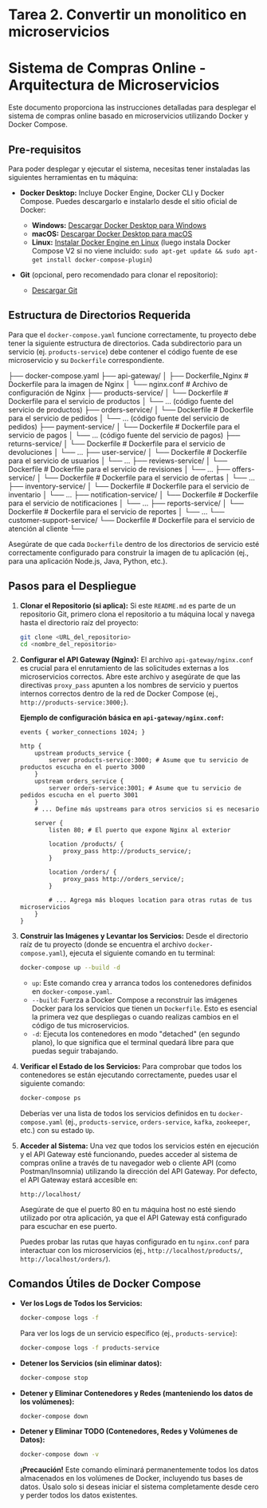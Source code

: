 # Tarea 2. Convertir un monolitico en microservicios

# Sistema de Compras Online - Arquitectura de Microservicios

Este documento proporciona las instrucciones detalladas para desplegar el sistema de compras online basado en microservicios utilizando Docker y Docker Compose.

## Pre-requisitos

Para poder desplegar y ejecutar el sistema, necesitas tener instaladas las siguientes herramientas en tu máquina:

* **Docker Desktop:** Incluye Docker Engine, Docker CLI y Docker Compose. Puedes descargarlo e instalarlo desde el sitio oficial de Docker:
    * **Windows:** [Descargar Docker Desktop para Windows](https://docs.docker.com/desktop/install/windows-install/)
    * **macOS:** [Descargar Docker Desktop para macOS](https://docs.docker.com/desktop/install/mac-install/)
    * **Linux:** [Instalar Docker Engine en Linux](https://docs.docker.com/engine/install/) (luego instala Docker Compose V2 si no viene incluido: `sudo apt-get update && sudo apt-get install docker-compose-plugin`)

* **Git** (opcional, pero recomendado para clonar el repositorio):
    * [Descargar Git](https://git-scm.com/downloads)

## Estructura de Directorios Requerida

Para que el `docker-compose.yaml` funcione correctamente, tu proyecto debe tener la siguiente estructura de directorios. Cada subdirectorio para un servicio (ej. `products-service`) debe contener el código fuente de ese microservicio y su `Dockerfile` correspondiente.

├── docker-compose.yaml
├── api-gateway/
│   ├── Dockerfile_Nginx    # Dockerfile para la imagen de Nginx
│   └── nginx.conf          # Archivo de configuración de Nginx
├── products-service/
│   └── Dockerfile          # Dockerfile para el servicio de productos
│   └── ... (código fuente del servicio de productos)
├── orders-service/
│   └── Dockerfile          # Dockerfile para el servicio de pedidos
│   └── ... (código fuente del servicio de pedidos)
├── payment-service/
│   └── Dockerfile          # Dockerfile para el servicio de pagos
│   └── ... (código fuente del servicio de pagos)
├── returns-service/
│   └── Dockerfile          # Dockerfile para el servicio de devoluciones
│   └── ...
├── user-service/
│   └── Dockerfile          # Dockerfile para el servicio de usuarios
│   └── ...
├── reviews-service/
│   └── Dockerfile          # Dockerfile para el servicio de revisiones
│   └── ...
├── offers-service/
│   └── Dockerfile          # Dockerfile para el servicio de ofertas
│   └── ...
├── inventory-service/
│   └── Dockerfile          # Dockerfile para el servicio de inventario
│   └── ...
├── notification-service/
│   └── Dockerfile          # Dockerfile para el servicio de notificaciones
│   └── ...
├── reports-service/
│   └── Dockerfile          # Dockerfile para el servicio de reportes
│   └── ...
└── customer-support-service/
└── Dockerfile          # Dockerfile para el servicio de atención al cliente
└──

Asegúrate de que cada `Dockerfile` dentro de los directorios de servicio esté correctamente configurado para construir la imagen de tu aplicación (ej., para una aplicación Node.js, Java, Python, etc.).

## Pasos para el Despliegue

1.  **Clonar el Repositorio (si aplica):**
    Si este `README.md` es parte de un repositorio Git, primero clona el repositorio a tu máquina local y navega hasta el directorio raíz del proyecto:

    ```bash
    git clone <URL_del_repositorio>
    cd <nombre_del_repositorio>
    ```

2.  **Configurar el API Gateway (Nginx):**
    El archivo `api-gateway/nginx.conf` es crucial para el enrutamiento de las solicitudes externas a los microservicios correctos. Abre este archivo y asegúrate de que las directivas `proxy_pass` apunten a los nombres de servicio y puertos internos correctos dentro de la red de Docker Compose (ej., `http://products-service:3000;`).

    **Ejemplo de configuración básica en `api-gateway/nginx.conf`:**
    ```nginx
    events { worker_connections 1024; }

    http {
        upstream products_service {
            server products-service:3000; # Asume que tu servicio de productos escucha en el puerto 3000
        }
        upstream orders_service {
            server orders-service:3001; # Asume que tu servicio de pedidos escucha en el puerto 3001
        }
        # ... Define más upstreams para otros servicios si es necesario

        server {
            listen 80; # El puerto que expone Nginx al exterior

            location /products/ {
                proxy_pass http://products_service/;
            }

            location /orders/ {
                proxy_pass http://orders_service/;
            }

            # ... Agrega más bloques location para otras rutas de tus microservicios
        }
    }
    ```

3.  **Construir las Imágenes y Levantar los Servicios:**
    Desde el directorio raíz de tu proyecto (donde se encuentra el archivo `docker-compose.yaml`), ejecuta el siguiente comando en tu terminal:

    ```bash
    docker-compose up --build -d
    ```
    * `up`: Este comando crea y arranca todos los contenedores definidos en `docker-compose.yaml`.
    * `--build`: Fuerza a Docker Compose a reconstruir las imágenes Docker para los servicios que tienen un `Dockerfile`. Esto es esencial la primera vez que despliegas o cuando realizas cambios en el código de tus microservicios.
    * `-d`: Ejecuta los contenedores en modo "detached" (en segundo plano), lo que significa que el terminal quedará libre para que puedas seguir trabajando.

4.  **Verificar el Estado de los Servicios:**
    Para comprobar que todos los contenedores se están ejecutando correctamente, puedes usar el siguiente comando:

    ```bash
    docker-compose ps
    ```
    Deberías ver una lista de todos los servicios definidos en tu `docker-compose.yaml` (ej., `products-service`, `orders-service`, `kafka`, `zookeeper`, etc.) con su estado `Up`.

5.  **Acceder al Sistema:**
    Una vez que todos los servicios estén en ejecución y el API Gateway esté funcionando, puedes acceder al sistema de compras online a través de tu navegador web o cliente API (como Postman/Insomnia) utilizando la dirección del API Gateway. Por defecto, el API Gateway estará accesible en:

    ```
    http://localhost/
    ```
    Asegúrate de que el puerto 80 en tu máquina host no esté siendo utilizado por otra aplicación, ya que el API Gateway está configurado para escuchar en ese puerto.

    Puedes probar las rutas que hayas configurado en tu `nginx.conf` para interactuar con los microservicios (ej., `http://localhost/products/`, `http://localhost/orders/`).

## Comandos Útiles de Docker Compose

* **Ver los Logs de Todos los Servicios:**
    ```bash
    docker-compose logs -f
    ```
    Para ver los logs de un servicio específico (ej., `products-service`):
    ```bash
    docker-compose logs -f products-service
    ```

* **Detener los Servicios (sin eliminar datos):**
    ```bash
    docker-compose stop
    ```

* **Detener y Eliminar Contenedores y Redes (manteniendo los datos de los volúmenes):**
    ```bash
    docker-compose down
    ```

* **Detener y Eliminar TODO (Contenedores, Redes y Volúmenes de Datos):**
    ```bash
    docker-compose down -v
    ```
    **¡Precaución!** Este comando eliminará permanentemente todos los datos almacenados en los volúmenes de Docker, incluyendo tus bases de datos. Úsalo solo si deseas iniciar el sistema completamente desde cero y perder todos los datos existentes.